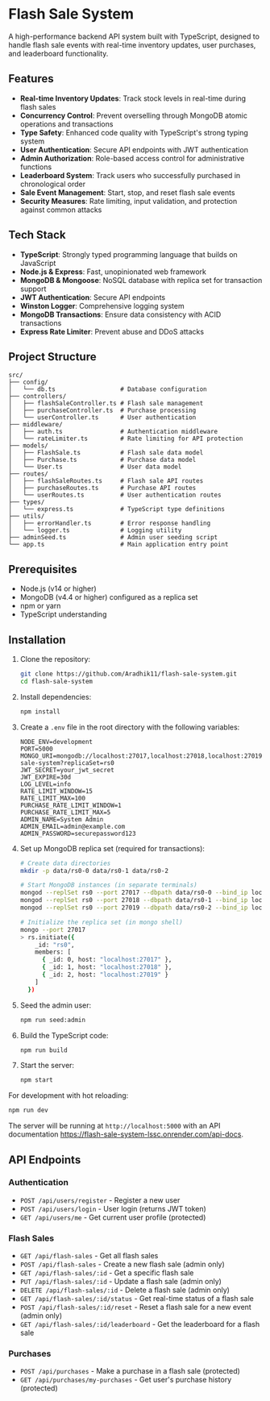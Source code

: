 # Flash Sale System

A high-performance backend API system built with TypeScript, designed to handle flash sale events with real-time inventory updates, user purchases, and leaderboard functionality.

## Features

- **Real-time Inventory Updates**: Track stock levels in real-time during flash sales
- **Concurrency Control**: Prevent overselling through MongoDB atomic operations and transactions
- **Type Safety**: Enhanced code quality with TypeScript's strong typing system
- **User Authentication**: Secure API endpoints with JWT authentication
- **Admin Authorization**: Role-based access control for administrative functions
- **Leaderboard System**: Track users who successfully purchased in chronological order
- **Sale Event Management**: Start, stop, and reset flash sale events
- **Security Measures**: Rate limiting, input validation, and protection against common attacks

## Tech Stack

- **TypeScript**: Strongly typed programming language that builds on JavaScript
- **Node.js & Express**: Fast, unopinionated web framework
- **MongoDB & Mongoose**: NoSQL database with replica set for transaction support
- **JWT Authentication**: Secure API endpoints
- **Winston Logger**: Comprehensive logging system
- **MongoDB Transactions**: Ensure data consistency with ACID transactions
- **Express Rate Limiter**: Prevent abuse and DDoS attacks

## Project Structure

```
src/
├── config/
│   └── db.ts                  # Database configuration
├── controllers/
│   ├── flashSaleController.ts # Flash sale management
│   ├── purchaseController.ts  # Purchase processing
│   └── userController.ts      # User authentication
├── middleware/
│   ├── auth.ts                # Authentication middleware
│   └── rateLimiter.ts         # Rate limiting for API protection
├── models/
│   ├── FlashSale.ts           # Flash sale data model
│   ├── Purchase.ts            # Purchase data model
│   └── User.ts                # User data model
├── routes/
│   ├── flashSaleRoutes.ts     # Flash sale API routes
│   ├── purchaseRoutes.ts      # Purchase API routes
│   └── userRoutes.ts          # User authentication routes
├── types/
│   └── express.ts             # TypeScript type definitions
├── utils/
│   ├── errorHandler.ts        # Error response handling
│   └── logger.ts              # Logging utility
├── adminSeed.ts               # Admin user seeding script
└── app.ts                     # Main application entry point
```

## Prerequisites

- Node.js (v14 or higher)
- MongoDB (v4.4 or higher) configured as a replica set
- npm or yarn
- TypeScript understanding

## Installation

1. Clone the repository:
   ```bash
   git clone https://github.com/Aradhik11/flash-sale-system.git
   cd flash-sale-system
   ```

2. Install dependencies:
   ```bash
   npm install
   ```

3. Create a `.env` file in the root directory with the following variables:
   ```
   NODE_ENV=development
   PORT=5000
   MONGO_URI=mongodb://localhost:27017,localhost:27018,localhost:27019/flash-sale-system?replicaSet=rs0
   JWT_SECRET=your_jwt_secret
   JWT_EXPIRE=30d
   LOG_LEVEL=info
   RATE_LIMIT_WINDOW=15
   RATE_LIMIT_MAX=100
   PURCHASE_RATE_LIMIT_WINDOW=1
   PURCHASE_RATE_LIMIT_MAX=5
   ADMIN_NAME=System Admin
   ADMIN_EMAIL=admin@example.com
   ADMIN_PASSWORD=securepassword123
   ```

4. Set up MongoDB replica set (required for transactions):
   ```bash
   # Create data directories
   mkdir -p data/rs0-0 data/rs0-1 data/rs0-2
   
   # Start MongoDB instances (in separate terminals)
   mongod --replSet rs0 --port 27017 --dbpath data/rs0-0 --bind_ip localhost
   mongod --replSet rs0 --port 27018 --dbpath data/rs0-1 --bind_ip localhost
   mongod --replSet rs0 --port 27019 --dbpath data/rs0-2 --bind_ip localhost
   
   # Initialize the replica set (in mongo shell)
   mongo --port 27017
   > rs.initiate({
       _id: "rs0",
       members: [
         { _id: 0, host: "localhost:27017" },
         { _id: 1, host: "localhost:27018" },
         { _id: 2, host: "localhost:27019" }
       ]
     })
   ```

5. Seed the admin user:
   ```bash
   npm run seed:admin
   ```

6. Build the TypeScript code:
   ```bash
   npm run build
   ```

7. Start the server:
   ```bash
   npm start
   ```

For development with hot reloading:
   ```bash
   npm run dev
   ```

The server will be running at `http://localhost:5000` with an API documentation https://flash-sale-system-lssc.onrender.com/api-docs.

## API Endpoints

### Authentication

- `POST /api/users/register` - Register a new user
- `POST /api/users/login` - User login (returns JWT token)
- `GET /api/users/me` - Get current user profile (protected)

### Flash Sales

- `GET /api/flash-sales` - Get all flash sales
- `POST /api/flash-sales` - Create a new flash sale (admin only)
- `GET /api/flash-sales/:id` - Get a specific flash sale
- `PUT /api/flash-sales/:id` - Update a flash sale (admin only)
- `DELETE /api/flash-sales/:id` - Delete a flash sale (admin only)
- `GET /api/flash-sales/:id/status` - Get real-time status of a flash sale
- `POST /api/flash-sales/:id/reset` - Reset a flash sale for a new event (admin only)
- `GET /api/flash-sales/:id/leaderboard` - Get the leaderboard for a flash sale

### Purchases

- `POST /api/purchases` - Make a purchase in a flash sale (protected)
- `GET /api/purchases/my-purchases` - Get user's purchase history (protected)



